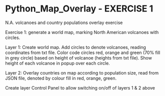 # Python_Map_Overlay - EXERCISE 1
 N.A. volcanoes and country populations overlay exercise

Exercise 1: generate a world map, marking North American volcanoes with circles.  

Layer 1:
 Create world map.
 Add circles to denote volcanoes, reading coordinates from txt file.
 Color code circles red, orange and green (70% fill in grey circle) based on height of volcanoe (heights from txt file).
 Show height of each volcanoe in popup over each circle.

Layer 2:
 Overlay countries on map according to population size, read from JSON file, denoted by colour fill in red, orange, green.
 
 Create layer Control Panel to allow switching on/off of layers 1 & 2 above
